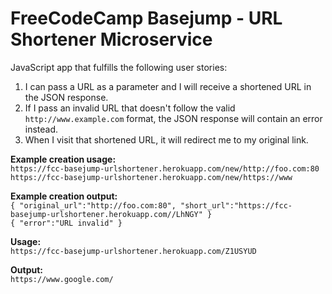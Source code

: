 # FreeCodeCamp Basejump - URL Shortener Microservice

JavaScript app that fulfills the following user stories:
 
1. I can pass a URL as a parameter and I will receive a shortened URL in the JSON response.
2. If I pass an invalid URL that doesn't follow the valid `http://www.example.com` format, the JSON response will contain an error instead.
3. When I visit that shortened URL, it will redirect me to my original link.

**Example creation usage:**  
`https://fcc-basejump-urlshortener.herokuapp.com/new/http://foo.com:80`  
`https://fcc-basejump-urlshortener.herokuapp.com/new/https://www`  

**Example creation output:**  
`{ "original_url":"http://foo.com:80", "short_url":"https://fcc-basejump-urlshortener.herokuapp.com//LhNGY" }`  
`{ "error":"URL invalid" }`

**Usage:**  
`https://fcc-basejump-urlshortener.herokuapp.com/Z1USYUD`

**Output:**  
`https://www.google.com/`